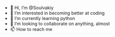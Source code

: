 - 👋 Hi, I’m @Soulvakiy
- 👀 I’m interested in becoming better at coding
- 🌱 I’m currently learning python
- 💞️ I’m looking to collaborate on anything, almost
- 📫 How to reach me 
